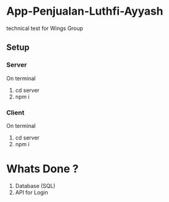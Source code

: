 # App-Penjualan-Luthfi-Ayyash
technical test for Wings Group

## Setup
### Server
On terminal
1. cd server
2. npm i
### Client
On terminal
1. cd server
2. npm i

# Whats Done ?
1. Database (SQL)
2. API for Login
